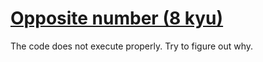 # [Opposite number (8 kyu)](https://www.codewars.com/kata/opposite-number)


The code does not execute properly. Try to figure out why.
